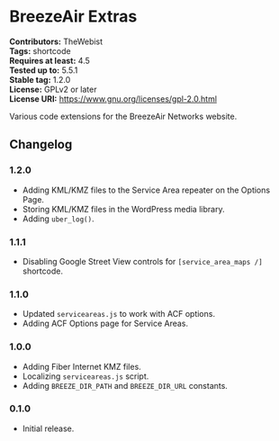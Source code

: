 # BreezeAir Extras #
**Contributors:** TheWebist  
**Tags:** shortcode  
**Requires at least:** 4.5  
**Tested up to:** 5.5.1  
**Stable tag:** 1.2.0  
**License:** GPLv2 or later  
**License URI:** https://www.gnu.org/licenses/gpl-2.0.html  

Various code extensions for the BreezeAir Networks website.

## Changelog ##

### 1.2.0 ###
* Adding KML/KMZ files to the Service Area repeater on the Options Page.
* Storing KML/KMZ files in the WordPress media library.
* Adding `uber_log()`.

### 1.1.1 ###
* Disabling Google Street View controls for `[service_area_maps /]` shortcode.

### 1.1.0 ###
* Updated `serviceareas.js` to work with ACF options.
* Adding ACF Options page for Service Areas.

### 1.0.0 ###
* Adding Fiber Internet KMZ files.
* Localizing `serviceareas.js` script.
* Adding `BREEZE_DIR_PATH` and `BREEZE_DIR_URL` constants.

### 0.1.0 ###
* Initial release.
